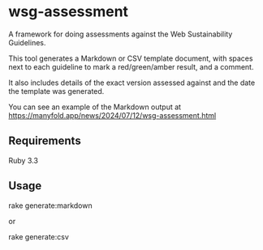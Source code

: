 # wsg-assessment
A framework for doing assessments against the Web Sustainability Guidelines.

This tool generates a Markdown or CSV template document, with spaces next to each guideline to mark
a red/green/amber result, and a comment.

It also includes details of the exact version assessed against and the date the template was generated.

You can see an example of the Markdown output at https://manyfold.app/news/2024/07/12/wsg-assessment.html

## Requirements

Ruby 3.3

## Usage

rake generate:markdown

or

rake generate:csv

